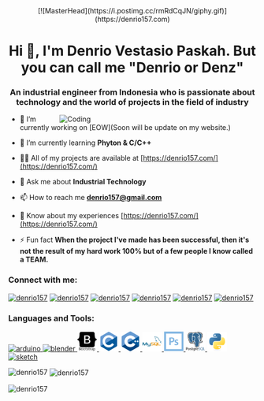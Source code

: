 <center>[![MasterHead](https://i.postimg.cc/rmRdCqJN/giphy.gif)](https://denrio157.com)</center>
<h1 align="center">Hi 👋, I'm Denrio Vestasio Paskah.
  But you can call me "Denrio or Denz"</h1>
<h3 align="center">An industrial engineer from Indonesia who is passionate about technology and the world of projects in the field of industry</h3>
<img align="right" alt="Coding" width="400" src="https://clipart-library.com/images_k/construction-worker-silhouette-vector/construction-worker-silhouette-vector-4.png">



- 🔭 I’m currently working on [EOW](Soon will be update on my website.)

- 🌱 I’m currently learning **Phyton & C/C++**

- 👨‍💻 All of my projects are available at [https://denrio157.com/](https://denrio157.com/)

- 💬 Ask me about **Industrial Technology**

- 📫 How to reach me **denrio157@gmail.com**

- 📄 Know about my experiences [https://denrio157.com/](https://denrio157.com/)

- ⚡ Fun fact **When the project I've made has been successful, then it's not the result of my hard work 100% but of a few people I know called a TEAM.**

<h3 align="left">Connect with me:</h3>
<p align="left">
<a href="https://twitter.com/denrio157" target="blank"><img align="center" src="https://raw.githubusercontent.com/rahuldkjain/github-profile-readme-generator/master/src/images/icons/Social/twitter.svg" alt="denrio157" height="30" width="40" /></a>
<a href="https://linkedin.com/in/denrio157" target="blank"><img align="center" src="https://raw.githubusercontent.com/rahuldkjain/github-profile-readme-generator/master/src/images/icons/Social/linked-in-alt.svg" alt="denrio157" height="30" width="40" /></a>
<a href="https://fb.com/denrio157" target="blank"><img align="center" src="https://raw.githubusercontent.com/rahuldkjain/github-profile-readme-generator/master/src/images/icons/Social/facebook.svg" alt="denrio157" height="30" width="40" /></a>
<a href="https://instagram.com/denrio157" target="blank"><img align="center" src="https://raw.githubusercontent.com/rahuldkjain/github-profile-readme-generator/master/src/images/icons/Social/instagram.svg" alt="denrio157" height="30" width="40" /></a>
<a href="https://www.youtube.com/c/denrio157" target="blank"><img align="center" src="https://raw.githubusercontent.com/rahuldkjain/github-profile-readme-generator/master/src/images/icons/Social/youtube.svg" alt="denrio157" height="30" width="40" /></a>
<a href="https://discord.gg/denrio157" target="blank"><img align="center" src="https://raw.githubusercontent.com/rahuldkjain/github-profile-readme-generator/master/src/images/icons/Social/discord.svg" alt="denrio157" height="30" width="40" /></a>
</p>

<h3 align="left">Languages and Tools:</h3>
<p align="left"> <a href="https://www.arduino.cc/" target="_blank" rel="noreferrer"> <img src="https://cdn.worldvectorlogo.com/logos/arduino-1.svg" alt="arduino" width="40" height="40"/> </a> <a href="https://www.blender.org/" target="_blank" rel="noreferrer"> <img src="https://download.blender.org/branding/community/blender_community_badge_white.svg" alt="blender" width="40" height="40"/> </a> <a href="https://getbootstrap.com" target="_blank" rel="noreferrer"> <img src="https://raw.githubusercontent.com/devicons/devicon/master/icons/bootstrap/bootstrap-plain-wordmark.svg" alt="bootstrap" width="40" height="40"/> </a> <a href="https://www.cprogramming.com/" target="_blank" rel="noreferrer"> <img src="https://raw.githubusercontent.com/devicons/devicon/master/icons/c/c-original.svg" alt="c" width="40" height="40"/> </a> <a href="https://www.w3schools.com/cpp/" target="_blank" rel="noreferrer"> <img src="https://raw.githubusercontent.com/devicons/devicon/master/icons/cplusplus/cplusplus-original.svg" alt="cplusplus" width="40" height="40"/> </a> <a href="https://www.mysql.com/" target="_blank" rel="noreferrer"> <img src="https://raw.githubusercontent.com/devicons/devicon/master/icons/mysql/mysql-original-wordmark.svg" alt="mysql" width="40" height="40"/> </a> <a href="https://www.photoshop.com/en" target="_blank" rel="noreferrer"> <img src="https://raw.githubusercontent.com/devicons/devicon/master/icons/photoshop/photoshop-line.svg" alt="photoshop" width="40" height="40"/> </a> <a href="https://www.postgresql.org" target="_blank" rel="noreferrer"> <img src="https://raw.githubusercontent.com/devicons/devicon/master/icons/postgresql/postgresql-original-wordmark.svg" alt="postgresql" width="40" height="40"/> </a> <a href="https://www.python.org" target="_blank" rel="noreferrer"> <img src="https://raw.githubusercontent.com/devicons/devicon/master/icons/python/python-original.svg" alt="python" width="40" height="40"/> </a> <a href="https://www.sketch.com/" target="_blank" rel="noreferrer"> <img src="https://www.vectorlogo.zone/logos/sketchapp/sketchapp-icon.svg" alt="sketch" width="40" height="40"/> </a> </p>

<p><img align="left" src="https://github-readme-stats.vercel.app/api/top-langs?username=denrio157&show_icons=true&locale=en&layout=compact" alt="denrio157" /></p>

<p>&nbsp;<img align="center" src="https://github-readme-stats.vercel.app/api?username=denrio157&show_icons=true&locale=en" alt="denrio157" /></p>

<p><img align="center" src="https://github-readme-streak-stats.herokuapp.com/?user=denrio157&" alt="denrio157" /></p>
